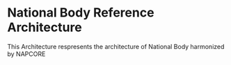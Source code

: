 # National Body Reference Architecture
This Architecture respresents the architecture of National Body harmonized by NAPCORE
